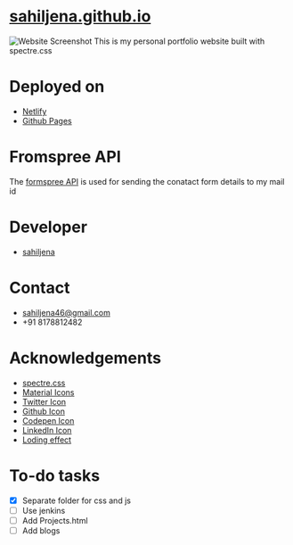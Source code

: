 # [sahiljena.github.io](https://sahiljena.github.io/)

<img src="https://i.ibb.co/Kx1KtFc/Screenshot-2021-02-20-172317.png" alt="Website Screenshot">
This is my personal portfolio website built with spectre.css


# Deployed on
- [Netlify](https://sahiljena.netlify.app/)
- [Github Pages](https://sahiljena.github.io/) 

# Fromspree API
The [formspree API](https://formspree.io/) is used for sending the conatact form details to my mail id

# Developer
- [sahiljena](https://github.com/sahiljena)

# Contact
- [sahiljena46@gmail.com](mailto:sahiljena46@gmail.com) 
- +91 8178812482

# Acknowledgements
- [spectre.css](https://picturepan2.github.io/spectre/)
- [Material Icons](https://material.io/resources/icons/?style=baseline)
- [Twitter Icon](https://image.flaticon.com/icons/png/512/23/23931.png)
- [Github Icon](https://github.githubassets.com/images/modules/logos_page/GitHub-Mark.png)
- [Codepen Icon](https://cdn0.iconfinder.com/data/icons/social-media-2091/100/social-32-512.png)
- [LinkedIn Icon](https://jaewon.design/asset/linkedin.png)
- [Loding effect](https://codepen.io/jlsgl)

# To-do tasks
- [x] Separate folder for css and js
- [ ] Use jenkins
- [ ] Add Projects.html
- [ ] Add blogs

